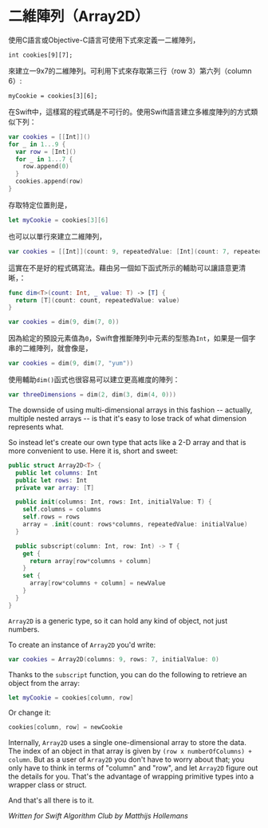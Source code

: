 # 二維陣列（Array2D）

使用C語言或Objective-C語言可使用下式來定義一二維陣列，

	int cookies[9][7];
	
來建立一9x7的二維陣列。可利用下式來存取第三行（row 3）第六列（column 6）:

	myCookie = cookies[3][6];
	
在Swift中，這樣寫的程式碼是不可行的。使用Swift語言建立多維度陣列的方式類似下列：

```swift
var cookies = [[Int]]()
for _ in 1...9 {
  var row = [Int]()
  for _ in 1...7 {
    row.append(0)
  }
  cookies.append(row)
}
```

存取特定位置則是，

```swift
let myCookie = cookies[3][6]
```

也可以以單行來建立二維陣列，

```swift
var cookies = [[Int]](count: 9, repeatedValue: [Int](count: 7, repeatedValue: 0))
```

這實在不是好的程式碼寫法。藉由另一個如下函式所示的輔助可以讓語意更清晰，：

```swift
func dim<T>(count: Int, _ value: T) -> [T] {
  return [T](count: count, repeatedValue: value)
}

var cookies = dim(9, dim(7, 0))
```

因為給定的預設元素值為`0`，Swift會推斷陣列中元素的型態為`Int`，如果是一個字串的二維陣列，就會像是，

```swift
var cookies = dim(9, dim(7, "yum"))
```

使用輔助`dim()`函式也很容易可以建立更高維度的陣列：

```swift
var threeDimensions = dim(2, dim(3, dim(4, 0)))
```

The downside of using multi-dimensional arrays in this fashion -- actually, multiple nested arrays -- is that it's easy to lose track of what dimension represents what.

So instead let's create our own type that acts like a 2-D array and that is more convenient to use. Here it is, short and sweet:

```swift
public struct Array2D<T> {
  public let columns: Int
  public let rows: Int
  private var array: [T]

  public init(columns: Int, rows: Int, initialValue: T) {
    self.columns = columns
    self.rows = rows
    array = .init(count: rows*columns, repeatedValue: initialValue)
  }

  public subscript(column: Int, row: Int) -> T {
    get {
      return array[row*columns + column]
    }
    set {
      array[row*columns + column] = newValue
    }
  }
}
```

`Array2D` is a generic type, so it can hold any kind of object, not just numbers.

To create an instance of `Array2D` you'd write:

```swift
var cookies = Array2D(columns: 9, rows: 7, initialValue: 0)
```

Thanks to the `subscript` function, you can do the following to retrieve an object from the array:

```swift
let myCookie = cookies[column, row]
```

Or change it:

```swift
cookies[column, row] = newCookie
```

Internally, `Array2D` uses a single one-dimensional array to store the data. The index of an object in that array is given by `(row x numberOfColumns) + column`. But as a user of `Array2D` you don't have to worry about that; you only have to think in terms of "column" and "row", and let `Array2D` figure out the details for you. That's the advantage of wrapping primitive types into a wrapper class or struct.

And that's all there is to it.

*Written for Swift Algorithm Club by Matthijs Hollemans*
